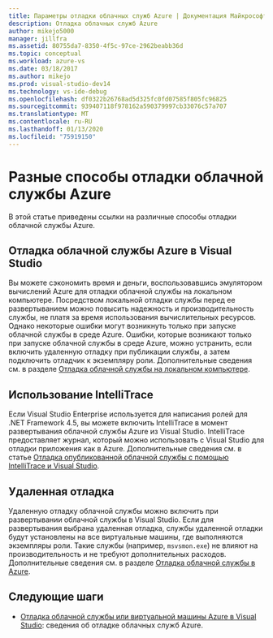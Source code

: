 ```yaml
---
title: Параметры отладки облачных служб Azure | Документация Майкрософт
description: Отладка облачных служб Azure
author: mikejo5000
manager: jillfra
ms.assetid: 80755da7-8350-4f5c-97ce-2962beabb36d
ms.topic: conceptual
ms.workload: azure-vs
ms.date: 03/18/2017
ms.author: mikejo
ms.prod: visual-studio-dev14
ms.technology: vs-ide-debug
ms.openlocfilehash: df0322b26768ad5d325fc0fd07585f805fc96825
ms.sourcegitcommit: 939407118f978162a590379997cb33076c57a707
ms.translationtype: MT
ms.contentlocale: ru-RU
ms.lasthandoff: 01/13/2020
ms.locfileid: "75919150"
---
```

# <a name="learn-the-various-ways-to-debug-an-azure-cloud-service"></a>Разные способы отладки облачной службы Azure
В этой статье приведены ссылки на различные способы отладки облачной службы Azure. 

## <a name="debugging-an-azure-cloud-service-in-visual-studio"></a>Отладка облачной службы Azure в Visual Studio
Вы можете сэкономить время и деньги, воспользовавшись эмулятором вычислений Azure для отладки облачной службы на локальном компьютере. Посредством локальной отладки службы перед ее развертыванием можно повысить надежность и производительность службы, не платя за время использования вычислительных ресурсов. Однако некоторые ошибки могут возникнуть только при запуске облачной службы в среде Azure. Ошибки, которые возникают только при запуске облачной службы в среде Azure, можно устранить, если включить удаленную отладку при публикации службы, а затем подключить отладчик к экземпляру роли. Дополнительные сведения см. в разделе [Отладка облачной службы на локальном компьютере](vs-azure-tools-debug-cloud-services-virtual-machines.md#debug-your-cloud-service-on-your-local-computer).

## <a name="using-intellitrace"></a>Использование IntelliTrace 
Если Visual Studio Enterprise используется для написания ролей для .NET Framework 4.5, вы можете включить IntelliTrace в момент развертывания облачной службы Azure из Visual Studio. IntelliTrace предоставляет журнал, который можно использовать с Visual Studio для отладки приложения как в Azure. Дополнительные сведения см. в статье [Отладка опубликованной облачной службы с помощью IntelliTrace и Visual Studio](vs-azure-tools-intellitrace-debug-published-cloud-services.md).

## <a name="remote-debugging"></a>Удаленная отладка 
Удаленную отладку облачной службы можно включить при развертывании облачной службы в Visual Studio. Если для развертывания выбрана удаленная отладка, службы удаленной отладки будут установлены на все виртуальные машины, где выполняются экземпляры роли. Такие службы (например, `msvsmon.exe`) не влияют на производительность и не требуют дополнительных расходов. Дополнительные сведения см. в разделе [Отладка облачной службы в Azure](vs-azure-tools-debug-cloud-services-virtual-machines.md#debug-a-cloud-service-in-azure).

## <a name="next-steps"></a>Следующие шаги
- [Отладка облачной службы или виртуальной машины Azure в Visual Studio](./vs-azure-tools-debug-cloud-services-virtual-machines.md): сведения об отладке облачных служб Azure.
